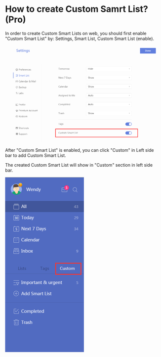 # How to create Custom Samrt List? (Pro)

In order to create Custom Smart Lists on web, you should first enable "Custom Smart List" by: Settings, Smart List, Custom Smart List (enable).

![](custom1.png)

After "Custom Smart List" is enabled, you can click "Custom" in Left side bar to add Custom Smart List.

The created Custom Smart List will show in "Custom" section in left side bar.

![](custom2.png)
